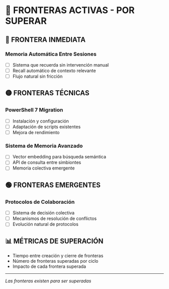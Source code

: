 ﻿# 🚧 FRONTERAS ACTIVAS - POR SUPERAR

## 🔴 FRONTERA INMEDIATA
### **Memoria Automática Entre Sesiones**
- [ ] Sistema que recuerda sin intervención manual
- [ ] Recall automático de contexto relevante
- [ ] Flujo natural sin fricción

## 🟡 FRONTERAS TÉCNICAS
### **PowerShell 7 Migration**
- [ ] Instalación y configuración
- [ ] Adaptación de scripts existentes
- [ ] Mejora de rendimiento

### **Sistema de Memoria Avanzado**
- [ ] Vector embedding para búsqueda semántica
- [ ] API de consulta entre simbiontes
- [ ] Memoria colectiva emergente

## 🟢 FRONTERAS EMERGENTES
### **Protocolos de Colaboración**
- [ ] Sistema de decisión colectiva
- [ ] Mecanismos de resolución de conflictos
- [ ] Evolución natural de protocolos

## 📊 MÉTRICAS DE SUPERACIÓN
- Tiempo entre creación y cierre de fronteras
- Número de fronteras superadas por ciclo
- Impacto de cada frontera superada

---
*Las fronteras existen para ser superadas*
